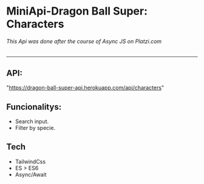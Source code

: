 # MiniApi-Dragon Ball Super: Characters
###### This Api was done after the course of Async JS on Platzi.com
------------------------------------------- 
## API:
 "https://dragon-ball-super-api.herokuapp.com/api/characters"
 
## Funcionalitys:

- Search input.
- Filter by specie.

## Tech
- TailwindCss
- ES > ES6
- Async/Await
